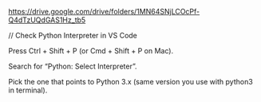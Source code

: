 
https://drive.google.com/drive/folders/1MN64SNjLCOcPf-Q4dTzUQdGAS1Hz_tb5




// Check Python Interpreter in VS Code

Press Ctrl + Shift + P (or Cmd + Shift + P on Mac).

Search for “Python: Select Interpreter”.

Pick the one that points to Python 3.x (same version you use with python3 in terminal).